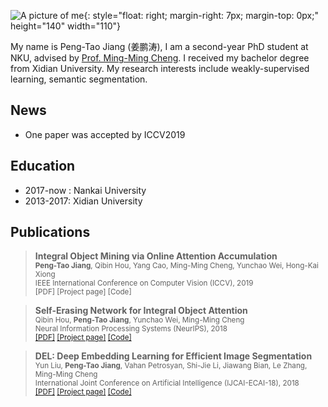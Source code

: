 ![A picture of me](https://raw.githubusercontent.com/PengtaoJiang/pengtaojiang.github.io/master/jpt1.jpg){: style="float: right; margin-right: 7px; margin-top: 0px;" height="140" width="110"}

My name is Peng-Tao Jiang (姜鹏涛), I am a second-year PhD student at NKU, advised by [Prof. Ming-Ming Cheng](https://mmcheng.net/zh/cmm/). I received my bachelor degree from Xidian University. My research interests include weakly-supervised learning, semantic segmentation.

## News

+ One paper was accepted by ICCV2019

## Education

+ 2017-now : Nankai University
+ 2013-2017: Xidian University

## Publications

>  **Integral Object Mining via Online Attention Accumulation**       
  <sub>**Peng-Tao Jiang**, Qibin Hou, Yang Cao, Ming-Ming Cheng, Yunchao Wei, Hong-Kai Xiong    
  IEEE International Conference on Computer Vision (ICCV), 2019   
  [PDF] [Project page] [Code]   

>  **Self-Erasing Network for Integral Object Attention**      
  <sub>Qibin Hou, **Peng-Tao Jiang**, Yunchao Wei, Ming-Ming Cheng   
  Neural Information Processing Systems (NeurIPS), 2018   
  [[PDF]](https://arxiv.org/pdf/1810.09821.pdf) [[Project page]](http://mmcheng.net/zh/SeeNet/) [[Code]](https://github.com/Andrew-Qibin/SeeNet)
  
>  **DEL: Deep Embedding Learning for Efficient Image Segmentation**       
  <sub>Yun Liu, **Peng-Tao Jiang**, Vahan Petrosyan, Shi-Jie Li, Jiawang Bian, Le Zhang, Ming-Ming Cheng  
  International Joint Conference on Artificial Intelligence (IJCAI-ECAI-18), 2018   
  [[PDF]](https://www.ijcai.org/proceedings/2018/0120.pdf) [[Project page]](https://mmcheng.net/zh/del/) [[Code]](https://github.com/PengtaoJiang/del)
